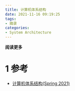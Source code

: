 ```yaml
---
title: 计算机体系结构
date: 2021-11-16 09:19:25
tags: 
- 摘录
categories: 
- System Architecture
---
```


**阅读更多**

<!--more-->

# 1 参考

* [计算机体系结构(Spring 2021)](http://staff.ustc.edu.cn/~xhzhou/CA-Spring2021/CA.html)
